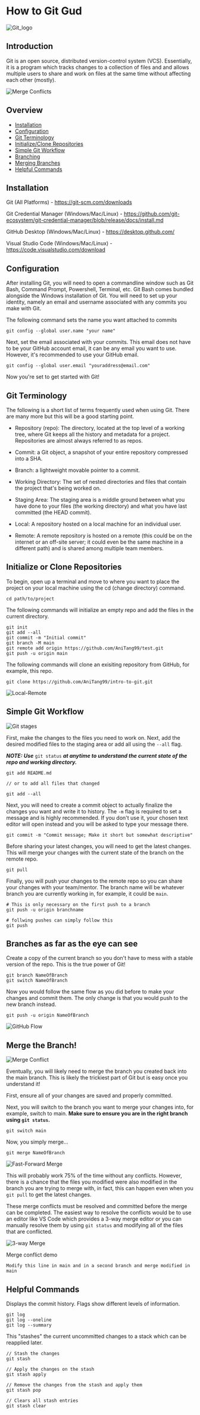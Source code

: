 # How to Git Gud

![Git_logo](/assets/git-gud.jpg)

## Introduction

Git is an open source, distributed version-control system (VCS). Essentially, it is a program which tracks changes to a collection of files and and allows multiple users to share and work on files at the same time without affecting each other (mostly).

![Merge Conflicts](/assets/git-commands-copy.webp)

## Overview

-   [Installation](#installation)
-   [Configuration](#configuration)
-   [Git Terminology](#git-terminology)
-   [Initialize/Clone Repositories](#initialize-or-clone-repositories)
-   [Simple Git Workflow](#simple-git-workflow)
-   [Branching](#branches-as-far-as-the-eye-can-see)
-   [Merging Branches](#merge-the-branch)
-   [Helpful Commands](#helpful-commands)

## Installation

Git (All Platforms) - https://git-scm.com/downloads

Git Credential Manager (Windows/Mac/Linux) - https://github.com/git-ecosystem/git-credential-manager/blob/release/docs/install.md

GitHub Desktop (Windows/Mac/Linux) - https://desktop.github.com/

Visual Studio Code (Windows/Mac/Linux) - https://code.visualstudio.com/download

## Configuration

After installing Git, you will need to open a commandline window such as Git Bash, Command Prompt, Powershell, Terminal, etc. Git Bash comes bundled alongside the Windows installation of Git. You will need to set up your identity, namely an email and username associated with any commits you make with Git.

The following command sets the name you want attached to commits

```
git config --global user.name "your name"
```

Next, set the email associated with your commits. This email does not have to be your GitHub account email, it can be any email you want to use. However, it's recommended to use your GitHub email.

```
git config --global user.email "youraddress@email.com"
```

Now you're set to get started with Git!

## Git Terminology

The following is a short list of terms frequently used when using Git. There are many more but this will be a good starting point.

-   Repository (repo): The directory, located at the top level of a working tree, where Git keeps all the history and metadata for a project. Repositories are almost always referred to as repos.

-   Commit: a Git object, a snapshot of your entire repository compressed into a SHA.

-   Branch: a lightweight movable pointer to a commit.

-   Working Directory: The set of nested directories and files that contain the project that's being worked on.

-   Staging Area: The staging area is a middle ground between what you have done to your files (the working directory) and what you have last committed (the HEAD commit).

-   Local: A repository hosted on a local machine for an individual user.

-   Remote: A remote repository is hosted on a remote (this could be on the internet or an off-site server; it could even be the same machine in a different path) and is shared among multiple team members.

## Initialize or Clone Repositories

To begin, open up a terminal and move to where you want to place the project on your local machine using the cd (change directory) command.

```
cd path/to/project
```

The following commands will initialize an empty repo and add the files in the current directory.

```
git init
git add --all
git commit -m "Initial commit"
git branch -M main
git remote add origin https://github.com/AniTang99/test.git
git push -u origin main
```

The following commands will clone an exisiting repository from GitHub, for example, this repo.

```
git clone https://github.com/AniTang99/intro-to-git.git
```

![Local-Remote](/assets/local-remote.png)

## Simple Git Workflow

![Git stages](/assets/git_stages.png)

First, make the changes to the files you need to work on. Next, add the desired modified files to the staging area or add all using the `--all` flag.

**_NOTE: Use_** `git status` **_at anytime to understand the current state of the repo and working directory._**

```
git add README.md

// or to add all files that changed

git add --all
```

Next, you will need to create a commit object to actually finalize the changes you want and write it to history. The `-m` flag is required to set a message and is highly recommended. If you don't use it, your chosen text editor will open instead and you will be asked to type your message there.

```
git commit -m "Commit message; Make it short but somewhat descriptive"
```

Before sharing your latest changes, you will need to get the latest changes. This will merge your changes with the current state of the branch on the remote repo.

```
git pull
```

Finally, you will push your changes to the remote repo so you can share your changes with your team/mentor. The branch name will be whatever branch you are currently working in, for example, it could be `main`.

```
# This is only necessary on the first push to a branch
git push -u origin branchname

# follwing pushes can simply follow this
git push
```

## Branches as far as the eye can see

Create a copy of the current branch so you don't have to mess with a stable version of the repo. This is the true power of Git!

```
git branch NameOfBranch
git switch NameOfBranch
```

Now you would follow the same flow as you did before to make your changes and commit them. The only change is that you would push to the new branch instead.

```
git push -u origin NameOfBranch
```

![GitHub Flow](/assets/github-flow.png)

## Merge the Branch!

![Merge Conflict](/assets/winter-is-coming-brace-yourself-merge-conflicts-are-coming.webp)

Eventually, you will likely need to merge the branch you created back into the main branch. This is likely the trickiest part of Git but is easy once you understand it!

First, ensure all of your changes are saved and properly committed.

Next, you will switch to the branch you want to merge your changes into, for example, switch to main. **Make sure to ensure you are in the right branch using `git status`.**

```
git switch main
```

Now, you simply merge...

```
git merge NameOfBranch
```

![Fast-Forward Merge](/assets/03-04%20Fast%20forward%20merge.svg)

This will probably work 75% of the time without any conflicts. However, there is a chance that the files you modified were also modified in the branch you are trying to merge with, in fact, this can happen even when you `git pull` to get the latest changes.

These merge conflicts must be resolved and committed before the merge can be completed. The easiest way to resolve the conflicts would be to use an editor like VS Code which provides a 3-way merge editor or you can manually resolve them by using `git status` and modifying all of the files that are conflicted.

![3-way Merge](/assets/05-06%20Fast%20forward%20merge.svg)

Merge conflict demo

```
Modify this line in main and in a second branch and merge modified in main
```

## Helpful Commands

Displays the commit history. Flags show different levels of information.

```
git log
git log --oneline
git log --summary
```

This "stashes" the current uncommitted changes to a stack which can be reapplied later.

```
// Stash the changes
git stash

// Apply the changes on the stash
git stash apply

// Remove the changes from the stash and apply them
git stash pop

// Clears all stash entries
git stash clear
```

